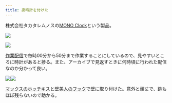 ```yaml
---
title: 掛時計を付けた
---
```

株式会社タカタレムノスの[MONO Clock](https://www.amazon.co.jp/dp/B004UIT8BK)という製品。

![](https://lh3.googleusercontent.com/cfpRqMbYq_nUzk-g_2TBznfsi1qhyhog271Khn_sADpH7tdRq9SAIDRetqaI6xlEU9dciSGhFqNx1P8LrJFJX24y1rvLt5nWDaGBmwGTz-AiNCpPGeTtfbMBC0JpQmofdtQctDd5zSZtR_InXg)

![](https://lh4.googleusercontent.com/wMNVVsfjOkiLYWeRA1t6z7QzaSwmm9X7l62dFmOqN88sxls-qM6blTE6D9HLIMYdscG-B9Gh11dTEEzMSvpVDJ9wUmx8mhN4ayoFhRlFbClnNUE-8NHDiofdU8JRSearIZmaoojjHsg7NQgRlg)

[作業配信](https://www.youtube.com/channel/UC5s-KpSDGzxWPWNv94PnJHw)で毎時00分から50分まで作業することにしているので、見やすいところに時計があると捗る。また、アーカイブで見返すときに何時頃に行われた配信なのか分かって良い。

![](https://lh5.googleusercontent.com/bVaC3oNZmQQZbbXEB5qi9IDvDRU8Z_IN-cA-G1seSOWT0jIBFTZyJLXlCHBh7l-of3BKGYXUmnNoJL9OXTkFfpXn2LMinUjVWe-3kAa5ftjXAho-n7ZXWLeM8IlFCrv3h0Bd6iWnu2WMLip5YQ)![](https://lh5.googleusercontent.com/yABb8VQdkSOPvrbO46M-02lMLXmNKVfyT_nS1pF5fUG0ykoAfPtrfeGmfMbzSdaLT59L0Vc_O9WDd_Wruupzm3ZSGmU3BaRzxkMgPgFyQWbMQaC-Z47yOvsH64GbIcWoZQdkaHwaFZv-i8edZg)

[マックスのホッチキス](https://www.amazon.co.jp/dp/B000O9WRWG)と[壁美人のフック](https://www.amazon.co.jp/dp/B00CU78TDG)で壁に取り付けた。意外と頑丈で、跡もほぼ残らないので助かる。
